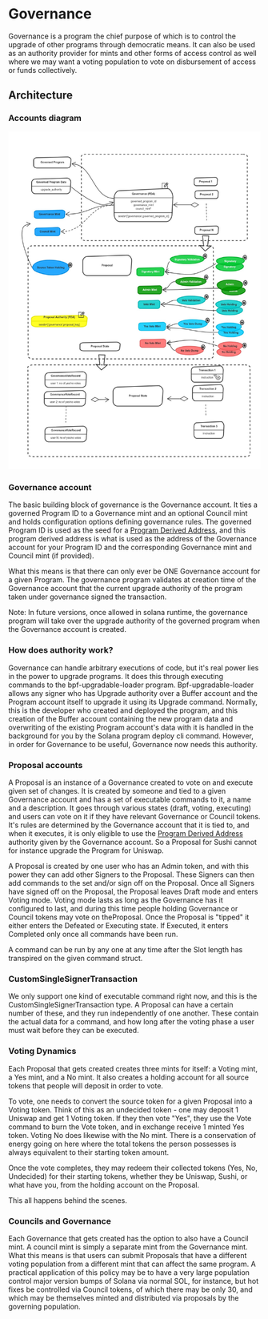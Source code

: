 # Governance

Governance is a program the chief purpose of which is to control the upgrade of other programs through democratic means.
It can also be used as an authority provider for mints and other forms of access control as well where we may want
a voting population to vote on disbursement of access or funds collectively.

## Architecture

### Accounts diagram

![Accounts diagram](./resources/governance-accounts.jpg)

### Governance account

The basic building block of governance is the Governance account. It ties a governed Program ID to a Governance mint
and an optional Council mint and holds configuration options defining governance rules.
The governed Program ID is used as the seed for a [Program Derived Address](https://docs.solana.com/developing/programming-model/calling-between-programs#program-derived-addresses),
and this program derived address is what is used as the address of the Governance account for your Program ID
and the corresponding Governance mint and Council mint (if provided).

What this means is that there can only ever be ONE Governance account for a given Program.
The governance program validates at creation time of the Governance account that the current upgrade authority of the program
taken under governance signed the transaction.

Note: In future versions, once allowed in solana runtime, the governance program will take over the upgrade authority
of the governed program when the Governance account is created.

### How does authority work?

Governance can handle arbitrary executions of code, but it's real power lies in the power to upgrade programs.
It does this through executing commands to the bpf-upgradable-loader program.
Bpf-upgradable-loader allows any signer who has Upgrade authority over a Buffer account and the Program account itself
to upgrade it using its Upgrade command.
Normally, this is the developer who created and deployed the program, and this creation of the Buffer account containing
the new program data and overwriting of the existing Program account's data with it is handled in the background for you
by the Solana program deploy cli command.
However, in order for Governance to be useful, Governance now needs this authority.

### Proposal accounts

A Proposal is an instance of a Governance created to vote on and execute given set of changes.
It is created by someone and tied to a given Governance account and has a set of executable commands to it,
a name and a description.
It goes through various states (draft, voting, executing) and users can vote on it
if they have relevant Governance or Council tokens.
It's rules are determined by the Governance account that it is tied to, and when it executes,
it is only eligible to use the [Program Derived Address](https://docs.solana.com/developing/programming-model/calling-between-programs#program-derived-addresses)
authority given by the Governance account.
So a Proposal for Sushi cannot for instance upgrade the Program for Uniswap.

A Proposal is created by one user who has an Admin token, and with this power they can add other Signers to the Proposal.
These Signers can then add commands to the set and/or sign off on the Proposal. Once all Signers have signed off on the Proposal,
the Proposal leaves Draft mode and enters Voting mode.
Voting mode lasts as long as the Governance has it configured to last, and during this time
people holding Governance or Council tokens may vote on theProposal.
Once the Proposal is "tipped" it either enters the Defeated or Executing state.
If Executed, it enters Completed only once all commands have been run.

A command can be run by any one at any time after the Slot length has transpired on the given command struct.

### CustomSingleSignerTransaction

We only support one kind of executable command right now, and this is the CustomSingleSignerTransaction type.
A Proposal can have a certain number of these, and they run independently of one another.
These contain the actual data for a command, and how long after the voting phase a user must wait before they can be executed.

### Voting Dynamics

Each Proposal that gets created creates three mints for itself: a Voting mint, a Yes mint, and a No mint.
It also creates a holding account for all source tokens that people will deposit in order to vote.

To vote, one needs to convert the source token for a given Proposal into a Voting token.
Think of this as an undecided token - one may deposit 1 Uniswap and get 1 Voting token.
If they then vote "Yes", they use the Vote command to burn the Vote token, and in exchange receive 1 minted Yes token.
Voting No does likewise with the No mint.
There is a conservation of energy going on here where the total tokens the person possesses
is always equivalent to their starting token amount.

Once the vote completes, they may redeem their collected tokens (Yes, No, Undecided) for their starting tokens,
whether they be Uniswap, Sushi, or what have you, from the holding account on the Proposal.

This all happens behind the scenes.

### Councils and Governance

Each Governance that gets created has the option to also have a Council mint.
A council mint is simply a separate mint from the Governance mint.
What this means is that users can submit Proposals that have a different voting population from a different mint
that can affect the same program. A practical application of this policy may be to have a very large population control
major version bumps of Solana via normal SOL, for instance, but hot fixes be controlled via Council tokens,
of which there may be only 30, and which may be themselves minted and distributed via proposals by the governing population.

